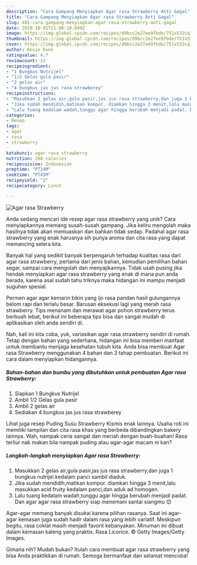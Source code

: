 ```yaml
---
description: "Cara Gampang Menyiapkan Agar rasa Strawberry Anti Gagal"
title: "Cara Gampang Menyiapkan Agar rasa Strawberry Anti Gagal"
slug: 402-cara-gampang-menyiapkan-agar-rasa-strawberry-anti-gagal
date: 2020-10-01T21:00:10.699Z
image: https://img-global.cpcdn.com/recipes/d9bcc2e27ee9fbde/751x532cq70/agar-rasa-strawberry-foto-resep-utama.jpg
thumbnail: https://img-global.cpcdn.com/recipes/d9bcc2e27ee9fbde/751x532cq70/agar-rasa-strawberry-foto-resep-utama.jpg
cover: https://img-global.cpcdn.com/recipes/d9bcc2e27ee9fbde/751x532cq70/agar-rasa-strawberry-foto-resep-utama.jpg
author: Rosie Dunn
ratingvalue: 4.7
reviewcount: 13
recipeingredient:
- "1 Bungkus Nutrijel"
- "1/2 Gelas gula pasir"
- "2 gelas air"
- "4 bungkus jas jus rasa strawberey"
recipeinstructions:
- "Masukkan 2 gelas air,gula pasir,jas jus rasa strawberry,dan juga 1 bungkus nutrijel kedalam panci sambil diaduk."
- "Jika sudah mendidih,matikan kompor. diamkan hingga 3 menit,lalu masukkan acid fruity kedalam panci,dan aduk ad homogen."
- "Lalu tuang kedalam wadah,tunggu agar hingga berubah menjadi padat. Dan agar agar rasa strawberry siap menemani santai siangmu 😊"
categories:
- Resep
tags:
- agar
- rasa
- strawberry

katakunci: agar rasa strawberry 
nutrition: 268 calories
recipecuisine: Indonesian
preptime: "PT14M"
cooktime: "PT45M"
recipeyield: "2"
recipecategory: Lunch

---
```



![Agar rasa Strawberry](https://img-global.cpcdn.com/recipes/d9bcc2e27ee9fbde/751x532cq70/agar-rasa-strawberry-foto-resep-utama.jpg)

Anda sedang mencari ide resep agar rasa strawberry yang unik? Cara menyiapkannya memang susah-susah gampang. Jika keliru mengolah maka hasilnya tidak akan memuaskan dan bahkan tidak sedap. Padahal agar rasa strawberry yang enak harusnya sih punya aroma dan cita rasa yang dapat memancing selera kita.

Banyak hal yang sedikit banyak berpengaruh terhadap kualitas rasa dari agar rasa strawberry, pertama dari jenis bahan, kemudian pemilihan bahan segar, sampai cara mengolah dan menyajikannya. Tidak usah pusing jika hendak menyiapkan agar rasa strawberry yang enak di mana pun anda berada, karena asal sudah tahu triknya maka hidangan ini mampu menjadi suguhan spesial.

Permen agar agar kemarin bikin yang ijo rasa pandan hasil gulungannya belom rapi dan terlalu besar. Barusan eksekusi lagi yang merah rasa strawberry. Tips menanam dan merawat agar pohon strawberry terus berbuah lebat, berikut ini beberapa tips bisa dan sangat mudah di aplikasikan oleh anda sendiri di.


Nah, kali ini kita coba, yuk, variasikan agar rasa strawberry sendiri di rumah. Tetap dengan bahan yang sederhana, hidangan ini bisa memberi manfaat untuk membantu menjaga kesehatan tubuh kita. Anda bisa membuat Agar rasa Strawberry menggunakan 4 bahan dan 3 tahap pembuatan. Berikut ini cara dalam menyiapkan hidangannya.

<!--inarticleads1-->

##### Bahan-bahan dan bumbu yang dibutuhkan untuk pembuatan Agar rasa Strawberry:

1. Siapkan 1 Bungkus Nutrijel
1. Ambil 1/2 Gelas gula pasir
1. Ambil 2 gelas air
1. Sediakan 4 bungkus jas jus rasa strawberey


Lihat juga resep Puding Susu Strawberry Kismis enak lainnya. Usaha roti ini memiliki tampilan dan cita rasa khas yang berbeda dibandingkan bakery lainnya. Wah, nampak ceria sangat dan meriah dengan buah-buahan! Rasa terliur nak makan bila nampak puding atau agar-agar macam ni kan? 

<!--inarticleads2-->

##### Langkah-langkah menyiapkan Agar rasa Strawberry:

1. Masukkan 2 gelas air,gula pasir,jas jus rasa strawberry,dan juga 1 bungkus nutrijel kedalam panci sambil diaduk.
1. Jika sudah mendidih,matikan kompor. diamkan hingga 3 menit,lalu masukkan acid fruity kedalam panci,dan aduk ad homogen.
1. Lalu tuang kedalam wadah,tunggu agar hingga berubah menjadi padat. Dan agar agar rasa strawberry siap menemani santai siangmu 😊


Agar-agar memang banyak disukai karena pilihan rasanya. Saat ini agar-agar kemasan juga sudah hadir dalam rasa yang lebih variatif. Meskipun begitu, rasa coklat masih menjadi favorit kebanyakan. Minuman ini dibuat dalam kemasan kaleng yang praktis. Rasa Licorice. © Getty Images/Getty Images. 

Gimana nih? Mudah bukan? Itulah cara membuat agar rasa strawberry yang bisa Anda praktikkan di rumah. Semoga bermanfaat dan selamat mencoba!
